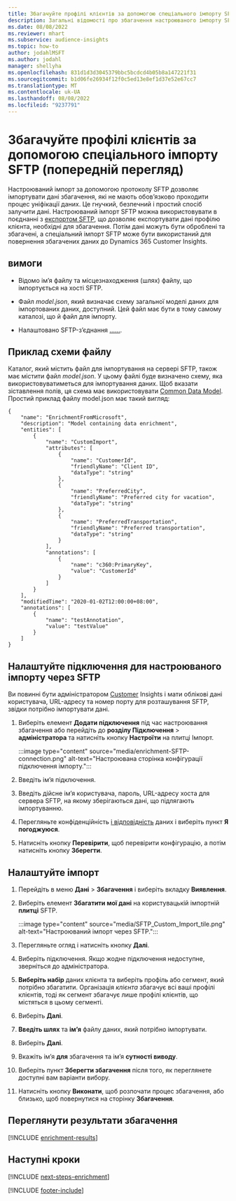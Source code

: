 ```yaml
---
title: Збагачуйте профілі клієнтів за допомогою спеціального імпорту SFTP (попередній перегляд)
description: Загальні відомості про збагачення настроюваного імпорту SFTP.
ms.date: 08/08/2022
ms.reviewer: mhart
ms.subservice: audience-insights
ms.topic: how-to
author: jodahlMSFT
ms.author: jodahl
manager: shellyha
ms.openlocfilehash: 831d1d3d3045379bbc5bcdcd4b05b8a147221f31
ms.sourcegitcommit: b1d06fe26934f12f0c5ed13e8ef1d37e52e67cc7
ms.translationtype: MT
ms.contentlocale: uk-UA
ms.lasthandoff: 08/08/2022
ms.locfileid: "9237791"
---
```

# <a name="enrich-customer-profiles-with-sftp-custom-import-preview"></a>Збагачуйте профілі клієнтів за допомогою спеціального імпорту SFTP (попередній перегляд)

Настроюваний імпорт за допомогою протоколу SFTP дозволяє імпортувати дані збагачення, які не мають обов’язково проходити процес уніфікації даних. Це гнучкий, безпечний і простий спосіб залучити дані. Настроюваний імпорт SFTP можна використовувати в поєднанні з [експортом SFTP](export-sftp.md), що дозволяє експортувати дані профілю клієнта, необхідні для збагачення. Потім дані можуть бути оброблені та збагачені, а спеціальний імпорт SFTP може бути використаний для повернення збагачених даних до Dynamics 365 Customer Insights.

## <a name="prerequisites"></a>вимоги

- Відомо ім’я файлу та місцезнаходження (шлях) файлу, що імпортується на хості SFTP.

- Файл *model.json*, який визначає схему загальної моделі даних для імпортованих даних, доступний. Цей файл має бути в тому самому каталозі, що й файл для імпорту.

- Налаштовано SFTP-з’єднання [...](connections.md)[...](#configure-the-connection-for-sftp-custom-import).

## <a name="file-schema-example"></a>Приклад схеми файлу

Каталог, який містить файл для імпортування на сервері SFTP, також має містити файл *model.json*. У цьому файлі буде визначено схему, яка використовуватиметься для імпортування даних. Щоб вказати зіставлення полів, ця схема має використовувати [Common Data Model](/common-data-model/). Простий приклад файлу model.json має такий вигляд:

```
{
    "name": "EnrichmentFromMicrosoft",
    "description": "Model containing data enrichment",
    "entities": [
        {
            "name": "CustomImport",
            "attributes": [
                {
                    "name": "CustomerId",
                    "friendlyName": "Client ID",
                    "dataType": "string"
                },
                {
                    "name": "PreferredCity",
                    "friendlyName": "Preferred city for vacation",
                    "dataType": "string"
                },
                {
                    "name": "PreferredTransportation",
                    "friendlyName": "Preferred transportation",
                    "dataType": "string"
                }
            ],
            "annotations": [
                {
                    "name": "c360:PrimaryKey",
                    "value": "CustomerId"
                }
            ]
        }
    ],
    "modifiedTime": "2020-01-02T12:00:00+08:00",
    "annotations": [
        {
            "name": "testAnnotation",
            "value": "testValue"
        }
    ]
}
```

## <a name="configure-the-connection-for-sftp-custom-import"></a>Налаштуйте підключення для настроюваного імпорту через SFTP

Ви повинні бути адміністратором [Customer](permissions.md#admin) Insights і мати облікові дані користувача, URL-адресу та номер порту для розташування SFTP, звідки потрібно імпортувати дані.

1. Виберіть елемент **Додати підключення** під час настроювання збагачення або перейдіть до **розділу Підключення** > **адміністратора** та натисніть кнопку **Настроїти** на плитці Імпорт.

   :::image type="content" source="media/enrichment-SFTP-connection.png" alt-text="Настроювана сторінка конфігурації підключення імпорту.":::

1. Введіть ім’я підключення.

1. Введіть дійсне ім’я користувача, пароль, URL-адресу хоста для сервера SFTP, на якому зберігаються дані, що підлягають імпортуванню.

1. Перегляньте конфіденційність [і відповідність](connections.md#data-privacy-and-compliance) даних і виберіть пункт **Я погоджуюся**.

1. Натисніть кнопку **Перевірити**, щоб перевірити конфігурацію, а потім натисніть кнопку **Зберегти**.

## <a name="configure-the-import"></a>Налаштуйте імпорт

1. Перейдіть в меню **Дані** > **Збагачення** і виберіть вкладку **Виявлення**.

1. Виберіть елемент **Збагатити мої дані** на користувацькій імпортній **плитці** SFTP.

   :::image type="content" source="media/SFTP_Custom_Import_tile.png" alt-text="Настроюваний імпорт через SFTP.":::

1. Перегляньте огляд і натисніть кнопку **Далі**.

1. Виберіть підключення. Якщо жодне підключення недоступне, зверніться до адміністратора.

1. **Виберіть набір** даних клієнта та виберіть профіль або сегмент, який потрібно збагатити. Організація *клієнта* збагачує всі ваші профілі клієнтів, тоді як сегмент збагачує лише профілі клієнтів, що містяться в цьому сегменті.

1. Виберіть **Далі**.

1. **Введіть шлях** та **ім’я** файлу даних, який потрібно імпортувати.

1. Виберіть **Далі**.

1. Вкажіть ім’я **для** збагачення та ім’я **сутності виводу**.

1. Виберіть пункт **Зберегти збагачення** після того, як переглянете доступні вам варіанти вибору.

1. Натисніть кнопку **Виконати**, щоб розпочати процес збагачення, або близько, щоб повернутися на сторінку **Збагачення**.

## <a name="view-enrichment-results"></a>Переглянути результати збагачення

[!INCLUDE [enrichment-results](includes/enrichment-results.md)]

## <a name="next-steps"></a>Наступні кроки

[!INCLUDE [next-steps-enrichment](includes/next-steps-enrichment.md)]

[!INCLUDE [footer-include](includes/footer-banner.md)]

